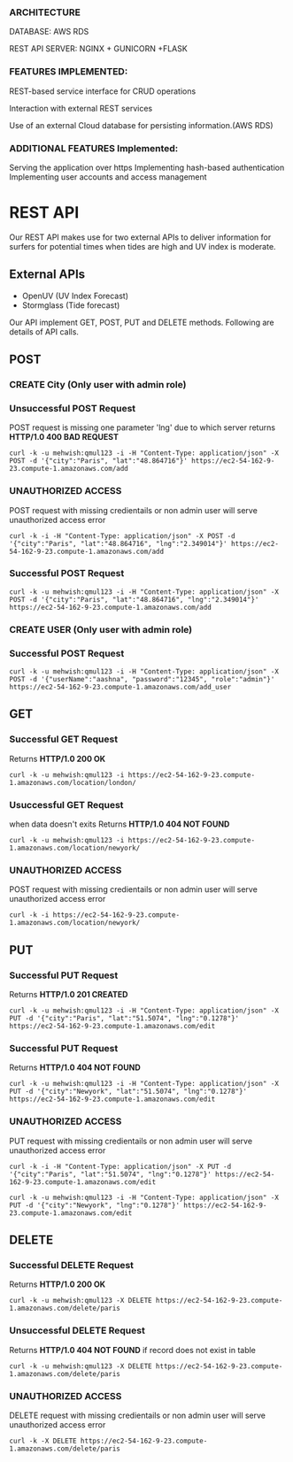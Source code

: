 ### ARCHITECTURE
DATABASE: AWS RDS

REST API SERVER: NGINX + GUNICORN +FLASK

### FEATURES IMPLEMENTED:
REST-based service interface for CRUD operations 

Interaction with external REST services

Use of an external Cloud database for persisting information.(AWS RDS)

### ADDITIONAL FEATURES Implemented:
Serving the application over https
Implementing hash-based authentication
Implementing user accounts and access management

# REST API
Our REST API makes use for two external APIs to deliver information for surfers for potential times when tides are high and UV index is moderate.


## External APIs
- OpenUV (UV Index Forecast)
- Stormglass (Tide forecast)

Our API implement GET, POST, PUT and DELETE methods. Following are details of API calls.
## POST
### CREATE City (Only user with admin role)
### Unsuccessful POST Request
POST request is missing one parameter 'lng' due to which server returns **HTTP/1.0 400 BAD REQUEST**
```
curl -k -u mehwish:qmul123 -i -H "Content-Type: application/json" -X POST -d '{"city":"Paris", "lat":"48.864716"}' https://ec2-54-162-9-23.compute-1.amazonaws.com/add
```
### UNAUTHORIZED ACCESS
POST request with missing credientails or non admin user will serve unauthorized access error
```
curl -k -i -H "Content-Type: application/json" -X POST -d '{"city":"Paris", "lat":"48.864716", "lng":"2.349014"}' https://ec2-54-162-9-23.compute-1.amazonaws.com/add
```
### Successful POST Request
```
curl -k -u mehwish:qmul123 -i -H "Content-Type: application/json" -X POST -d '{"city":"Paris", "lat":"48.864716", "lng":"2.349014"}' https://ec2-54-162-9-23.compute-1.amazonaws.com/add
```
### CREATE USER (Only user with admin role)
### Successful POST Request 
```
curl -k -u mehwish:qmul123 -i -H "Content-Type: application/json" -X POST -d '{"userName":"aashna", "password":"12345", "role":"admin"}' https://ec2-54-162-9-23.compute-1.amazonaws.com/add_user
```

## GET
### Successful GET Request
Returns **HTTP/1.0 200 OK**
```
curl -k -u mehwish:qmul123 -i https://ec2-54-162-9-23.compute-1.amazonaws.com/location/london/
```
### Usuccessful GET Request
when data doesn't exits
Returns **HTTP/1.0 404 NOT FOUND**
```
curl -k -u mehwish:qmul123 -i https://ec2-54-162-9-23.compute-1.amazonaws.com/location/newyork/
```
### UNAUTHORIZED ACCESS
POST request with missing credientails or non admin user will serve unauthorized access error
```
curl -k -i https://ec2-54-162-9-23.compute-1.amazonaws.com/location/newyork/
```
## PUT
### Successful PUT Request
Returns **HTTP/1.0 201 CREATED**
```
curl -k -u mehwish:qmul123 -i -H "Content-Type: application/json" -X PUT -d '{"city":"Paris", "lat":"51.5074", "lng":"0.1278"}' https://ec2-54-162-9-23.compute-1.amazonaws.com/edit
```
### Successful PUT Request
Returns **HTTP/1.0 404 NOT FOUND**
```
curl -k -u mehwish:qmul123 -i -H "Content-Type: application/json" -X PUT -d '{"city":"Newyork", "lat":"51.5074", "lng":"0.1278"}' https://ec2-54-162-9-23.compute-1.amazonaws.com/edit
```
### UNAUTHORIZED ACCESS
PUT request with missing credientails or non admin user will serve unauthorized access error
```
curl -k -i -H "Content-Type: application/json" -X PUT -d '{"city":"Paris", "lat":"51.5074", "lng":"0.1278"}' https://ec2-54-162-9-23.compute-1.amazonaws.com/edit
```
```
curl -k -u mehwish:qmul123 -i -H "Content-Type: application/json" -X PUT -d '{"city":"Newyork", "lng":"0.1278"}' https://ec2-54-162-9-23.compute-1.amazonaws.com/edit
```

## DELETE
### Successful DELETE Request
Returns **HTTP/1.0 200 OK**
```
curl -k -u mehwish:qmul123 -X DELETE https://ec2-54-162-9-23.compute-1.amazonaws.com/delete/paris
```
### Unsuccessful DELETE Request
Returns **HTTP/1.0 404 NOT FOUND** if record does not exist in table
```
curl -k -u mehwish:qmul123 -X DELETE https://ec2-54-162-9-23.compute-1.amazonaws.com/delete/paris
```
### UNAUTHORIZED ACCESS
DELETE request with missing credientails or non admin user will serve unauthorized access error
```
curl -k -X DELETE https://ec2-54-162-9-23.compute-1.amazonaws.com/delete/paris
```
